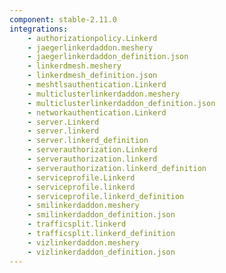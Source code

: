 ```yaml
---
component: stable-2.11.0
integrations:
    - authorizationpolicy.Linkerd
    - jaegerlinkerdaddon.meshery
    - jaegerlinkerdaddon_definition.json
    - linkerdmesh.meshery
    - linkerdmesh_definition.json
    - meshtlsauthentication.Linkerd
    - multiclusterlinkerdaddon.meshery
    - multiclusterlinkerdaddon_definition.json
    - networkauthentication.Linkerd
    - server.Linkerd
    - server.linkerd
    - server.linkerd_definition
    - serverauthorization.Linkerd
    - serverauthorization.linkerd
    - serverauthorization.linkerd_definition
    - serviceprofile.Linkerd
    - serviceprofile.linkerd
    - serviceprofile.linkerd_definition
    - smilinkerdaddon.meshery
    - smilinkerdaddon_definition.json
    - trafficsplit.linkerd
    - trafficsplit.linkerd_definition
    - vizlinkerdaddon.meshery
    - vizlinkerdaddon_definition.json
---
```

